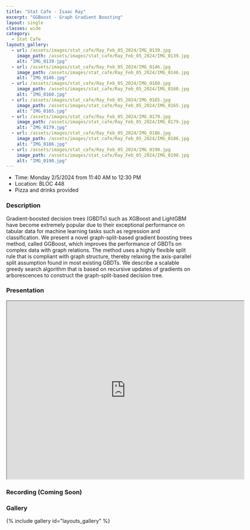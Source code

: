 ```yaml
---
title: "Stat Cafe - Isaac Ray"
excerpt: "GGBoost - Graph Gradient Boosting"
layout: single
classes: wide
category: 
  - Stat Cafe
layouts_gallery:
  - url: /assets/images/stat_cafe/Ray_Feb_05_2024/IMG_0139.jpg
    image_path: /assets/images/stat_cafe/Ray_Feb_05_2024/IMG_0139.jpg
    alt: "IMG_0139.jpg"
  - url: /assets/images/stat_cafe/Ray_Feb_05_2024/IMG_0146.jpg
    image_path: /assets/images/stat_cafe/Ray_Feb_05_2024/IMG_0146.jpg
    alt: "IMG_0146.jpg"
  - url: /assets/images/stat_cafe/Ray_Feb_05_2024/IMG_0160.jpg
    image_path: /assets/images/stat_cafe/Ray_Feb_05_2024/IMG_0160.jpg
    alt: "IMG_0160.jpg"
  - url: /assets/images/stat_cafe/Ray_Feb_05_2024/IMG_0165.jpg
    image_path: /assets/images/stat_cafe/Ray_Feb_05_2024/IMG_0165.jpg
    alt: "IMG_0165.jpg"
  - url: /assets/images/stat_cafe/Ray_Feb_05_2024/IMG_0179.jpg
    image_path: /assets/images/stat_cafe/Ray_Feb_05_2024/IMG_0179.jpg
    alt: "IMG_0179.jpg"
  - url: /assets/images/stat_cafe/Ray_Feb_05_2024/IMG_0186.jpg
    image_path: /assets/images/stat_cafe/Ray_Feb_05_2024/IMG_0186.jpg
    alt: "IMG_0186.jpg"
  - url: /assets/images/stat_cafe/Ray_Feb_05_2024/IMG_0190.jpg
    image_path: /assets/images/stat_cafe/Ray_Feb_05_2024/IMG_0190.jpg
    alt: "IMG_0190.jpg"
---
```


- Time: Monday 2/5/2024 from 11:40 AM to 12:30 PM
- Location: BLOC 448
- Pizza and drinks provided
<!-- - [Presentation]({{ "/assets/files/stat_cafe/Ray_Feb_05_2024/StatCafe_Ray_slides.pdf" | relative_url }}) -->
<!-- - [Recording]() -->

### Description
Gradient-boosted decision trees (GBDTs) such as XGBoost and LightGBM have become extremely popular due to their exceptional performance on tabular data for machine learning tasks such as regression and classification. We present a novel graph-split-based gradient boosting trees method, called GGBoost, which improves the performance of GBDTs on complex data with graph relations. The method uses a highly flexible split rule that is compliant with graph structure, thereby relaxing the axis-parallel split assumption found in most existing GBDTs. We describe a scalable greedy search algorithm that is based on recursive updates of gradients on arborescences to construct the graph-split-based decision tree.

### Presentation
<iframe src="https://drive.google.com/file/d/1kvm1BzORswGUynZo9W3V-UPQu1S_TyvS/preview" width="640" height="480" allow="autoplay"></iframe>

### Recording (Coming Soon)

### Gallery

{% include gallery id="layouts_gallery" %}
